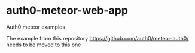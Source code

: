 # auth0-meteor-web-app
Auth0 meteor examples


The example from this repository https://github.com/auth0/meteor-auth0/ needs to be moved to this one
